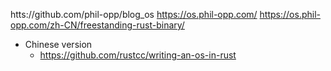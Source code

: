 
htts://github.com/phil-opp/blog_os
https://os.phil-opp.com/
https://os.phil-opp.com/zh-CN/freestanding-rust-binary/


- Chinese version 
  - https://github.com/rustcc/writing-an-os-in-rust

